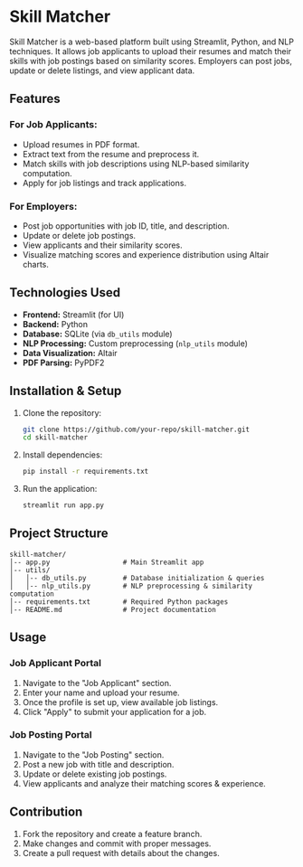 # Skill Matcher

Skill Matcher is a web-based platform built using Streamlit, Python, and NLP techniques. It allows job applicants to upload their resumes and match their skills with job postings based on similarity scores. Employers can post jobs, update or delete listings, and view applicant data.

## Features

### For Job Applicants:
- Upload resumes in PDF format.
- Extract text from the resume and preprocess it.
- Match skills with job descriptions using NLP-based similarity computation.
- Apply for job listings and track applications.

### For Employers:
- Post job opportunities with job ID, title, and description.
- Update or delete job postings.
- View applicants and their similarity scores.
- Visualize matching scores and experience distribution using Altair charts.

## Technologies Used
- **Frontend:** Streamlit (for UI)
- **Backend:** Python
- **Database:** SQLite (via `db_utils` module)
- **NLP Processing:** Custom preprocessing (`nlp_utils` module)
- **Data Visualization:** Altair
- **PDF Parsing:** PyPDF2

## Installation & Setup

1. Clone the repository:
   ```sh
   git clone https://github.com/your-repo/skill-matcher.git
   cd skill-matcher
   ```

2. Install dependencies:
   ```sh
   pip install -r requirements.txt
   ```

3. Run the application:
   ```sh
   streamlit run app.py
   ```

## Project Structure
```
skill-matcher/
│-- app.py                  # Main Streamlit app
│-- utils/
│   │-- db_utils.py         # Database initialization & queries
│   │-- nlp_utils.py        # NLP preprocessing & similarity computation
│-- requirements.txt        # Required Python packages
│-- README.md               # Project documentation
```

## Usage
### Job Applicant Portal
1. Navigate to the "Job Applicant" section.
2. Enter your name and upload your resume.
3. Once the profile is set up, view available job listings.
4. Click "Apply" to submit your application for a job.

### Job Posting Portal
1. Navigate to the "Job Posting" section.
2. Post a new job with title and description.
3. Update or delete existing job postings.
4. View applicants and analyze their matching scores & experience.

## Contribution
1. Fork the repository and create a feature branch.
2. Make changes and commit with proper messages.
3. Create a pull request with details about the changes.


